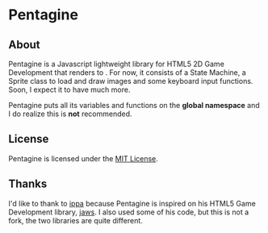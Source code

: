 Pentagine
=========

About
-----
Pentagine is a Javascript lightweight library for HTML5 2D Game Development that renders to <canvas>. For now, it consists of a State Machine, a Sprite class to load and draw images and some keyboard input functions. Soon, I expect it to have much more.

Pentagine puts all its variables and functions on the **global namespace** and I do realize this is **not** recommended.

License
-------
Pentagine is licensed under the [MIT License](https://github.com/davidgomes/pentagine/blob/master/LICENSE).

Thanks
------
I'd like to thank to [ippa](https://github.com/ippa/) because Pentagine is inspired on his HTML5 Game Development library, [jaws](https://github.com/ippa/). I also used some of his code, but this is not a fork, the two libraries are quite different.